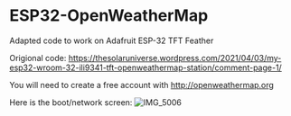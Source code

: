# ESP32-OpenWeatherMap
Adapted code to work on Adafruit ESP-32 TFT Feather

Origional code:
https://thesolaruniverse.wordpress.com/2021/04/03/my-esp32-wroom-32-ili9341-tft-openweathermap-station/comment-page-1/

You will need to create a free account with http://openweathermap.org

Here is the boot/network screen:
![IMG_5006](https://user-images.githubusercontent.com/5065324/214889789-c2e5ef10-6926-4187-a55f-7b8c60b3c18b.jpeg)


